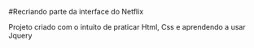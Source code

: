 #Recriando parte da interface do Netflix

Projeto criado com o intuito de praticar Html, Css e aprendendo a usar Jquery